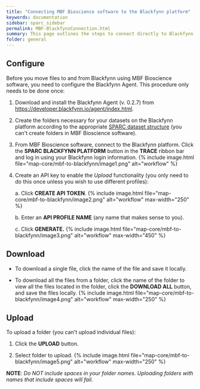 ```yaml
---
title: "Connecting MBF Bioscience software to the Blackfynn platform"
keywords: documentation
sidebar: sparc_sidebar
permalink: MBF-BlackfynnConnection.html
summary: This page outlines the steps to connect directly to Blackfynn in MBF Bioscience software to upload and download data folders (if you have an internet connection).
folder: general
---
```


## Configure

Before you move files to and from Blackfynn using MBF Bioscience
software, you need to configure the Blackfynn Agent. This procedure only
needs to be done once:

1.  Download and install the Blackfynn Agent (v. 0.2.7) from <https://developer.blackfynn.io/agent/index.html>.

2.  Create the folders necessary for your datasets on the Blackfynn platform according to the appropriate [SPARC dataset structure](https://docs.google.com/presentation/d/1EQPn1FmANpPsFt3CguU-JOQVMMlJsNXluQAK_gb2qVg/edit#slide=id.p1) (you can't create folders in MBF Bioscience software).

3.  From MBF Bioscience software, connect to the Blackfynn platform. Click the **SPARC BLACKFYNN PLATFORM** button in the **TRACE** ribbon bar and log in using your Blackfynn login information. {% include image.html file="map-core/mbf-to-blackfynn/image1.png" alt="workflow" %} 

4.  Create an API key to enable the *Upload* functionality (you only need to do this once unless you wish to use different profiles):

    a.  Click **CREATE API TOKEN**. {% include image.html file="map-core/mbf-to-blackfynn/image2.png" alt="workflow" max-width="250" %} 

    b.  Enter an **API PROFILE NAME** (any name that makes sense to you).

    c.  Click **GENERATE.** {% include image.html file="map-core/mbf-to-blackfynn/image3.png" alt="workflow" max-width="450" %} 

## Download

-   To download a single file, click the name of the file and save it locally.

-   To download all the files from a folder, click the name of the folder to view all the files located in the folder, click the **DOWNLOAD ALL** button, and save the files locally. {% include image.html file="map-core/mbf-to-blackfynn/image4.png" alt="workflow" max-width="250" %}

## Upload

To upload a folder (you can't upload individual files):

1.  Click the **UPLOAD** button.

2.  Select folder to upload. {% include image.html file="map-core/mbf-to-blackfynn/image5.png" alt="workflow" max-width="250" %}

**NOTE**: *Do NOT include spaces in your folder names. Uploading folders with names that include spaces will fail.*
